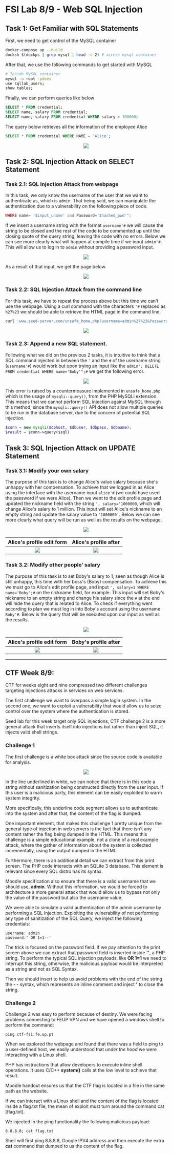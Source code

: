 # FSI Lab 8/9 - Web SQL Injection

## Task 1: Get Familiar with SQL Statements

First, we need to get control of the MySQL container

```bash
docker-compose up --build
docksh $(dockps | grep mysql | head -c 2) # access mysql container
```

After that, we use the following commands to get started with MySQL

```bash
# Inside MySQL container
mysql -u root -pdees
use sqllab_users;
show tables;
```

Finally, we can perform queries like below

```sql
SELECT * FROM credential;
SELECT name, salary FROM credential;
SELECT name, salary FROM credential WHERE salary > 100000;
```

The query below retrieves all the information of the employee Alice

```sql
SELECT * FROM credential WHERE NAME = 'Alice';
```

<div style="text-align:center">
    
![](https://i.imgur.com/OLqngJT.png)
    
</div>


## Task 2: SQL Injection Attack on SELECT Statement

### Task 2.1: SQL Injection Attack from webpage

In this task, we only know the username of the user that we want to authenticate as, which is `admin`. That being said, we can manipulate the authentication due to a vulnerability on the following piece of code.

```php
WHERE name= '$input_uname' and Password='$hashed_pwd'";
```

If we insert a username string with the format `username'#` we will cause the string to be closed and the rest of the code to be commented up until the closing quote of the query string, leaving the code with no errors. Below we can see more clearly what will happen at compile time if we input `admin'#`. This will allow us to log in to `admin` without providing a password input.

<div style="text-align:center">
    
![](https://i.imgur.com/EF53iNB.png)

</div>


As a result of that input, we get the page below.

<div style="text-align:center">
    
![](https://i.imgur.com/LGuuBLk.png)
    
</div>

### Task 2.2: SQL Injection Attack from the command line

For this task, we have to repeat the process above but this time we can't use the webpage. Using a curl command with the characters `'#` replaced as `%27%23` we should be able to retrieve the HTML page in the command line.

```bash
curl 'www.seed-server.com/unsafe_home.php?username=admin%27%23&Password='
```

<div style="text-align:center">
    
![](https://i.imgur.com/5VVLIh4.png)
    
</div>


### Task 2.3: Append a new SQL statement.

Following what we did on the previous 2 tasks, it is intuitive to think that a SQL command injected in between the `'` and the `#` of the username string (`username'#`) would work but upon trying an input like the `admin'; DELETE FROM credential WHERE name='Boby'";#` we get the following error.

<div style="text-align:center">
    
![](https://i.imgur.com/Y7J5URA.png)
    
</div>


This error is raised by a countermeasure implemented in `unsafe_home.php` which is the usage of `mysqli::query()`, from the PHP MySQLi extension. This means that we cannot perform SQL injection against MySQL through this method, since the `mysqli::query()` API does not allow multiple queries to be run in the database server, due to the concern of potential SQL injection.

```php
$conn = new mysqli($dbhost, $dbuser, $dbpass, $dbname);
$result = $conn->query($sql)
```

## Task 3: SQL Injection Attack on UPDATE Statement

### Task 3.1: Modify your own salary

The purpose of this task is to change Alice's value salary because she's unhappy with her compensation. To achieve that we logged in as Alice using the interface with the username input `alice'#` (we could have used the password if we were Alice). Then we went to the edit profile page and updated the nickname field with the string `', salary='1000000`, which will change Alice's salary to 1 million. This input will set Alice's nickname to an empty string and update the salary value to `'1000000'`. Below we can see more clearly what query will be run as well as the results on the webpage.

<div style="text-align:center">
    
![](https://i.imgur.com/esXyiYk.png)
    
</div>

| Alice's profile edit form  | Alice's profile after |
|:-------------------------:|:-------------------------:|
|![](https://i.imgur.com/RQFM4wy.png)  |  ![](https://i.imgur.com/9ejHOCb.png)|


### Task 3.2: Modify other people’ salary

The purpose of this task is to set Boby's salary to 1, seen as though Alice is still unhappy, this time with her boss's (Boby) compensation. To achieve this we must go to Alice's edit profile page, and input `', salary=1 WHERE name='Boby';#` on the nickname field, for example. This input will set Boby's nickname to an empty string and change his salary since the `#` at the end will hide the query that is related to Alice. To check if everything went according to plan we must log in into Boby's account using the username `Boby'#`. Below is the query that will be executed upon our input as well as the results.

<div style="text-align:center">
    
![](https://i.imgur.com/DvCDgBF.png)
    
</div>


| Alice's profile edit form  | Boby's profile after |
|:-------------------------:|:-------------------------:|
|![](https://i.imgur.com/eLsZvyx.png)  | ![](https://i.imgur.com/XYWNVWx.png) |


---


## CTF Week 8/9:

CTF for weeks eight and nine compressed two different challenges targeting injections attacks in services on web services.

The first challenge we want to overpass a simple login system. In the second one, we want to exploit a vulnerability that would allow us to seize control over the system where the authentication is stored.

Seed lab for this week target only SQL injections, CTF challenge 2 is a more general attack that inserts itself into injections but rather than inject SQL, it injects valid shell strings.

### Challenge 1

The first challenge is a white box attack since the source code is available for analysis. 

<div style="text-align:center">
    
![](https://i.imgur.com/RZmEQQ2.png)
    
</div>

In the line underlined in white, we can notice that there is in this code a string without sanitization being constructed directly from the user input. If this user is a malicious party, this element can be easily exploited to warm system integrity.

More specifically, this underline code segment allows us to authenticate into the system and after that, the content of the flag is dumped.

One important element, that makes this challenge 1 pretty unique from the general type of injection in web servers is the fact that there isn't any content rather the flag being dumped in the HTML. This means this challenge is a simple educational example, not a clone of a real example attack, where the gather of information about the system is collected incrementally, using the output dumped in the HTML.

Furthermore, there is an additional detail we can extract from this print screen. The PHP code interacts with an SQLite 3 database. This element is relevant since every SQL distro has its syntax.

Moodle specification also ensure that there is a valid username that we should use, **admin**. Without this information, we would be forced to architecture a more general attack that would allow us to bypass not only the value of the password but also the username value.

We were able to simulate a valid authentication of the admin username by performing a SQL Injection. Exploiting the vulnerability of not performing any type of sanitization of the SQL Query, we inject the following credentials:

    username: admin
    password:' OR 1=1--'

The trick is focused on the password field. If we pay attention to the print screen above we can extract that password field is inserted inside **''**, a PHP string. To perform the typical SQL injection payloads, like **OR 1=1** we need to interrupt this string, otherwise, the malicious payload would be interpreted as a string and not as SQL Syntax.

Then we should insert to help us avoid problems with the end of the string the **- -** syntax, which represents an inline comment and inject **'** to close the string.


### Challenge 2

Challenge 2 was easy to perform because of destiny. We were facing problems connecting to FEUP VPN and we have opened a windows shell to perform the command: 

    ping ctf-fsi.fe.up.pt

When we explored the webpage and found that there was a field to ping to a user-defined host, we easily understood that *under the hood* we were interacting with a Linux shell.

PHP has instructions that allow developers to execute inline shell operations. It uses C/C++ **system()** calls at the low level to achieve that result.

Moodle handout ensures us that the CTF flag is located in a file in the same path as the website.

If we can interact with a Linux shell and the content of the flag is located inside a flag.txt file, the mean of exploit must turn around the command cat [flag.txt].

We injected in the ping functionality the following malicious payload:

    8.8.8.8; cat flag.txt

Shell will first ping 8.8.8.8, Google IPV4 address and then execute the extra **cat** command that dumped to us the content of the flag.